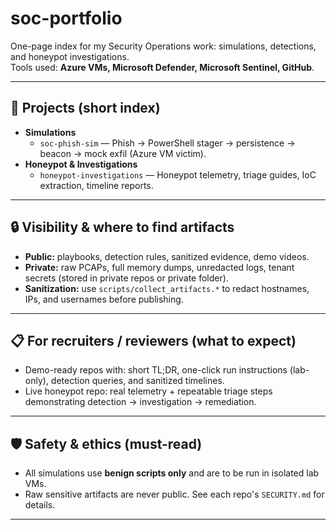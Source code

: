 # soc-portfolio

One-page index for my Security Operations work: simulations, detections, and honeypot investigations.  
Tools used: **Azure VMs, Microsoft Defender, Microsoft Sentinel, GitHub**.

---

## 📂 Projects (short index)
- **Simulations**
  - `soc-phish-sim` — Phish → PowerShell stager → persistence → beacon → mock exfil (Azure VM victim).  
- **Honeypot & Investigations**
  - `honeypot-investigations` — Honeypot telemetry, triage guides, IoC extraction, timeline reports.  

---

## 🔒 Visibility & where to find artifacts
- **Public:** playbooks, detection rules, sanitized evidence, demo videos.  
- **Private:** raw PCAPs, full memory dumps, unredacted logs, tenant secrets (stored in private repos or private folder).  
- **Sanitization:** use `scripts/collect_artifacts.*` to redact hostnames, IPs, and usernames before publishing.

---

## 📋 For recruiters / reviewers (what to expect)
- Demo-ready repos with: short TL;DR, one-click run instructions (lab-only), detection queries, and sanitized timelines.  
- Live honeypot repo: real telemetry + repeatable triage steps demonstrating detection → investigation → remediation.

---

## 🛡 Safety & ethics (must-read)
- All simulations use **benign scripts only** and are to be run in isolated lab VMs.  
- Raw sensitive artifacts are never public. See each repo's `SECURITY.md` for details.

---

